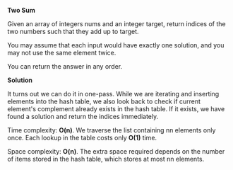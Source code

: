**Two Sum**

Given an array of integers nums and an integer target, return indices of the two numbers such that they add up to target.

You may assume that each input would have exactly one solution, and you may not use the same element twice.

You can return the answer in any order.

**Solution**

It turns out we can do it in one-pass. 
While we are iterating and inserting elements into the hash table, we also look back to check if current element's complement already exists in the hash table. 
If it exists, we have found a solution and return the indices immediately.

Time complexity: __O(n)__. We traverse the list containing nn elements only once. Each lookup in the table costs only __O(1)__ time.

Space complexity: __O(n)__. The extra space required depends on the number of items stored in the hash table, which stores at most nn elements.